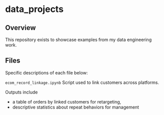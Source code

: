# data_projects

## Overview

This repository exists to showcase examples from my data engineering work.

## Files
Specific descriptions of each file below:

`ecom_record_linkage.ipynb`
Script used to link customers across platforms. 

Outputs include
-  a table of orders by linked customers for retargeting, 
-  descriptive statistics about repeat behaviors for management
